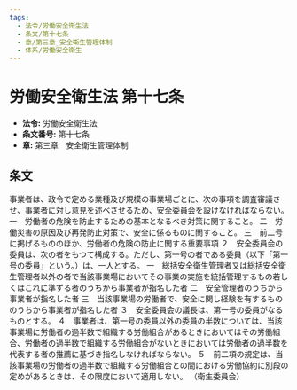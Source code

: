 ```yaml
---
tags:
  - 法令/労働安全衛生法
  - 条文/第十七条
  - 章/第三章_安全衛生管理体制
  - 体系/労働安全衛生
---
```

# 労働安全衛生法 第十七条

- **法令:** 労働安全衛生法
- **条文番号:** 第十七条
- **章:** 第三章　安全衛生管理体制

## 条文
事業者は、政令で定める業種及び規模の事業場ごとに、次の事項を調査審議させ、事業者に対し意見を述べさせるため、安全委員会を設けなければならない。
一　労働者の危険を防止するための基本となるべき対策に関すること。
二　労働災害の原因及び再発防止対策で、安全に係るものに関すること。
三　前二号に掲げるもののほか、労働者の危険の防止に関する重要事項
２　安全委員会の委員は、次の者をもつて構成する。ただし、第一号の者である委員（以下「第一号の委員」という。）は、一人とする。
一　総括安全衛生管理者又は総括安全衛生管理者以外の者で当該事業場においてその事業の実施を統括管理するもの若しくはこれに準ずる者のうちから事業者が指名した者
二　安全管理者のうちから事業者が指名した者
三　当該事業場の労働者で、安全に関し経験を有するもののうちから事業者が指名した者
３　安全委員会の議長は、第一号の委員がなるものとする。
４　事業者は、第一号の委員以外の委員の半数については、当該事業場に労働者の過半数で組織する労働組合があるときにおいてはその労働組合、労働者の過半数で組織する労働組合がないときにおいては労働者の過半数を代表する者の推薦に基づき指名しなければならない。
５　前二項の規定は、当該事業場の労働者の過半数で組織する労働組合との間における労働協約に別段の定めがあるときは、その限度において適用しない。
（衛生委員会）

